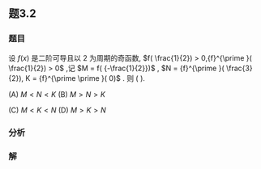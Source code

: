 ## 题3.2
### 题目
设 $f( x)$ 是二阶可导且以 2 为周期的奇函数, $f( \frac{1}{2})  > 0,{f}^{\prime }( \frac{1}{2})  > 0$ ,记 $M = f( {-\frac{1}{2}})$ ,  $N = {f}^{\prime }( \frac{3}{2}), K = {f}^{\prime \prime }( 0)$ . 则 ( ).

(A) $M < N < K$ (B) $M > N > K$

(C) $M < K < N$ (D) $M > K > N$
### 分析

### 解